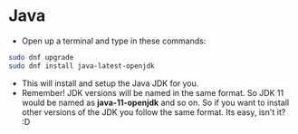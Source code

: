 # Java

- Open up a terminal and type in these commands:
```bash
sudo dnf upgrade
sudo dnf install java-latest-openjdk
```
- This will install and setup the Java JDK for you.
- Remember! JDK versions will be named in the same format. So JDK 11 would be named as **java-11-openjdk** and so on. So if you want to install other versions of the JDK you follow the same format. Its easy, isn't it? :D
